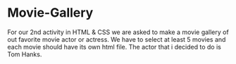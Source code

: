 # Movie-Gallery
For our 2nd activity in HTML &amp; CSS we are asked to make a movie gallery of out favorite movie actor or actress. We have to select at least 5 movies and each movie should have its own html file. The actor that i decided to do is Tom Hanks.
